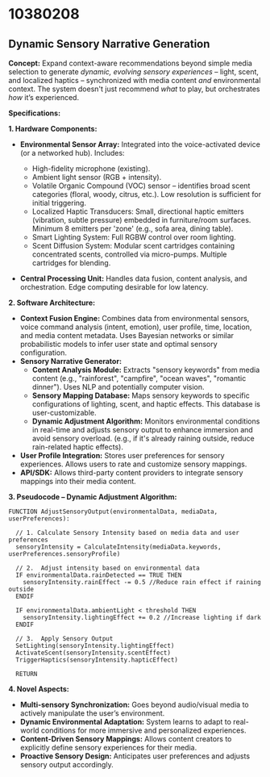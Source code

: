 # 10380208

## Dynamic Sensory Narrative Generation

**Concept:** Expand context-aware recommendations beyond simple media selection to generate *dynamic, evolving sensory experiences* – light, scent, and localized haptics – synchronized with media content *and* environmental context.  The system doesn't just recommend *what* to play, but orchestrates *how* it’s experienced.

**Specifications:**

**1. Hardware Components:**

*   **Environmental Sensor Array:** Integrated into the voice-activated device (or a networked hub). Includes:
    *   High-fidelity microphone (existing).
    *   Ambient light sensor (RGB + intensity).
    *   Volatile Organic Compound (VOC) sensor – identifies broad scent categories (floral, woody, citrus, etc.).  Low resolution is sufficient for initial triggering.
    *   Localized Haptic Transducers: Small, directional haptic emitters (vibration, subtle pressure) embedded in furniture/room surfaces. Minimum 8 emitters per 'zone' (e.g., sofa area, dining table).
    *   Smart Lighting System:  Full RGBW control over room lighting.
    *   Scent Diffusion System:  Modular scent cartridges containing concentrated scents, controlled via micro-pumps.  Multiple cartridges for blending.

*   **Central Processing Unit:**  Handles data fusion, content analysis, and orchestration.  Edge computing desirable for low latency.

**2. Software Architecture:**

*   **Context Fusion Engine:**  Combines data from environmental sensors, voice command analysis (intent, emotion), user profile, time, location, and media content metadata.  Uses Bayesian networks or similar probabilistic models to infer user state and optimal sensory configuration.
*   **Sensory Narrative Generator:**
    *   **Content Analysis Module:**  Extracts "sensory keywords" from media content (e.g., "rainforest", "campfire", "ocean waves", "romantic dinner").  Uses NLP and potentially computer vision.
    *   **Sensory Mapping Database:** Maps sensory keywords to specific configurations of lighting, scent, and haptic effects.  This database is user-customizable.
    *   **Dynamic Adjustment Algorithm:**  Monitors environmental conditions in real-time and adjusts sensory output to enhance immersion and avoid sensory overload.  (e.g., if it's already raining outside, reduce rain-related haptic effects).
*   **User Profile Integration:** Stores user preferences for sensory experiences.  Allows users to rate and customize sensory mappings.
*   **API/SDK:**  Allows third-party content providers to integrate sensory mappings into their media content.

**3. Pseudocode – Dynamic Adjustment Algorithm:**

```
FUNCTION AdjustSensoryOutput(environmentalData, mediaData, userPreferences):

  // 1. Calculate Sensory Intensity based on media data and user preferences
  sensoryIntensity = CalculateIntensity(mediaData.keywords, userPreferences.sensoryProfile)

  // 2.  Adjust intensity based on environmental data
  IF environmentalData.rainDetected == TRUE THEN
    sensoryIntensity.rainEffect -= 0.5 //Reduce rain effect if raining outside
  ENDIF

  IF environmentalData.ambientLight < threshold THEN
    sensoryIntensity.lightingEffect += 0.2 //Increase lighting if dark
  ENDIF

  // 3.  Apply Sensory Output
  SetLighting(sensoryIntensity.lightingEffect)
  ActivateScent(sensoryIntensity.scentEffect)
  TriggerHaptics(sensoryIntensity.hapticEffect)

  RETURN
```

**4. Novel Aspects:**

*   **Multi-sensory Synchronization:** Goes beyond audio/visual media to actively manipulate the user’s environment.
*   **Dynamic Environmental Adaptation:** System learns to adapt to real-world conditions for more immersive and personalized experiences.
*   **Content-Driven Sensory Mappings:** Allows content creators to explicitly define sensory experiences for their media.
*   **Proactive Sensory Design:** Anticipates user preferences and adjusts sensory output accordingly.